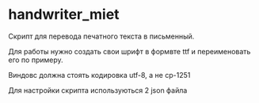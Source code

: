 # handwriter_miet
Скрипт для перевода печатного текста в письменный.

Для работы нужно создать свои шрифт в формвте ttf и переименовать его по примеру.

Виндовс должна стоять кодировка utf-8, а не cp-1251

Для настройки скрипта используються 2 json файла
